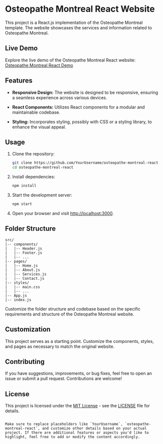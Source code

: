 
# Osteopathe Montreal React Website

This project is a React.js implementation of the Osteopathe Montreal template. The website showcases the services and information related to Osteopathe Montreal.

## Live Demo

Explore the live demo of the Osteopathe Montreal React website: [Osteopathe Montreal React Demo](https://osteopathe-montreal.onrender.com)

## Features

- **Responsive Design:** The website is designed to be responsive, ensuring a seamless experience across various devices.

- **React Components:** Utilizes React components for a modular and maintainable codebase.

- **Styling:** Incorporates styling, possibly with CSS or a styling library, to enhance the visual appeal.

## Usage

1. Clone the repository:

   ```bash
   git clone https://github.com/YourUsername/osteopathe-montreal-react.git
   cd osteopathe-montreal-react
   ```

2. Install dependencies:

   ```bash
   npm install
   ```

3. Start the development server:

   ```bash
   npm start
   ```

4. Open your browser and visit [http://localhost:3000](http://localhost:3000).

## Folder Structure

```
src/
|-- components/
|   |-- Header.js
|   |-- Footer.js
|   |-- ...
|-- pages/
|   |-- Home.js
|   |-- About.js
|   |-- Services.js
|   |-- Contact.js
|-- styles/
|   |-- main.css
|   |-- ...
|-- App.js
|-- index.js
```

Customize the folder structure and codebase based on the specific requirements and structure of the Osteopathe Montreal website.

## Customization

This project serves as a starting point. Customize the components, styles, and pages as necessary to match the original website.

## Contributing

If you have suggestions, improvements, or bug fixes, feel free to open an issue or submit a pull request. Contributions are welcome!

## License

This project is licensed under the [MIT License](LICENSE) - see the [LICENSE](LICENSE) file for details.
```

Make sure to replace placeholders like `YourUsername`, `osteopathe-montreal-react`, and customize other details based on your actual project. If there are additional features or aspects you'd like to highlight, feel free to add or modify the content accordingly.
